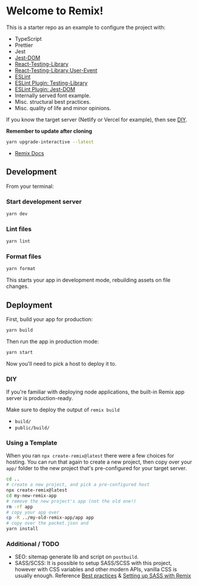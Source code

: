 # Welcome to Remix!

This is a starter repo as an example to configure the project with:
- TypeScript
- Prettier
- Jest
- [Jest-DOM](https://github.com/testing-library/jest-dom)
- [React-Testing-Library](https://testing-library.com/docs)
- [React-Testing-Library User-Event](https://github.com/testing-library/user-event)
- [ESLint](https://eslint.org/docs/user-guide/configuring/)
- [ESLint Plugin: Testing-Library](https://testing-library.com/docs/ecosystem-eslint-plugin-testing-library)
- [ESLint Plugin: Jest-DOM](https://github.com/testing-library/eslint-plugin-jest-dom)
- Internally served font example.
- Misc. structural best practices.
- Misc. quality of life and minor opinions.

If you know the target server (Netlify or Vercel for example), then see [DIY](#diy).

**Remember to update after cloning**

```sh
yarn upgrade-interactive --latest
```

- [Remix Docs](https://remix.run/docs)

## Development

From your terminal:

### Start development server
```sh
yarn dev
```

### Lint files
```sh
yarn lint
```

### Format files
```sh
yarn format
```

This starts your app in development mode, rebuilding assets on file changes.

## Deployment

First, build your app for production:

```sh
yarn build
```

Then run the app in production mode:

```sh
yarn start
```

Now you'll need to pick a host to deploy it to.

### DIY

If you're familiar with deploying node applications, the built-in Remix app server is production-ready.

Make sure to deploy the output of `remix build`

- `build/`
- `public/build/`

### Using a Template

When you ran `npx create-remix@latest` there were a few choices for hosting. You can run that again to create a new project, then copy over your `app/` folder to the new project that's pre-configured for your target server.

```sh
cd ..
# create a new project, and pick a pre-configured host
npx create-remix@latest
cd my-new-remix-app
# remove the new project's app (not the old one!)
rm -rf app
# copy your app over
cp -R ../my-old-remix-app/app app
# copy over the packet.json and 
yarn install
```

### Additional / TODO

- SEO: sitemap generate lib and script on `postbuild`.
- SASS/SCSS: It is possible to setup SASS/SCSS with this project, however with CSS variables and other modern APIs, vanilla CSS is usually enough. Reference [Best practices](https://remix.run/docs/en/v1/guides/styling#css-ecosystem-and-performance) & [Setting up SASS with Remix](https://devtools.tech/blog/setting-up-sass-with-remix-run---rid---lXDyMjDSdDZDXxNcJ2ep)
